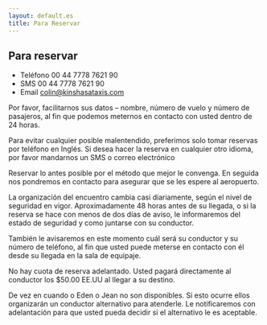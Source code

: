 ```yaml
---
layout: default.es
title: Para Reservar
---
```


Para reservar
-------------

* Teléfono 00 44 7778 7621 90
* SMS 00 44 7778 7621 90
* Email <a href="mailto:colin@kinshasataxis.com">colin@kinshasataxis.com</a>

Por favor, facilitarnos sus datos – nombre, número de vuelo y número de pasajeros, al fin que podemos meternos en contacto con usted dentro de 24 horas.

Para evitar cualquier posible malentendido, preferimos solo tomar reservas por teléfono en Inglés.    Si desea hacer la reserva en cualquier otro idioma, por favor mandarnos un SMS o correo electrónico

Reservar lo antes posible por el método que mejor le convenga.    En seguida nos pondremos en contacto para asegurar que se les espere al aeropuerto.

La organización del encuentro cambia casi diariamente, según el nivel de seguridad en vigor.   Aproximadamente 48 horas antes de su llegada, o si la reserva se hace con menos de dos días de aviso,
le informaremos del estado de seguridad y como juntarse con su conductor.

También le avisaremos en este momento cuál será su conductor y su número de teléfono, al fin que usted puede meterse en contacto con él desde su llegada en la sala de equipaje.

No hay cuota de reserva adelantado.   Usted pagará directamente al conductor los $50.00 EE.UU al llegar a su destino.

De vez en cuando o Eden o Jean no son disponibles.    Si esto ocurre ellos organizarán un conductor alternativo  para atenderle.   Le notificaremos con adelantación para que usted pueda decidir si el alternativo le es aceptable.
